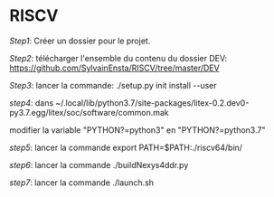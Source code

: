 # RISCV

*Step1*: Créer un dossier pour le projet.

*Step2*: télécharger l'ensemble du contenu du dossier DEV: https://github.com/SylvainEnsta/RISCV/tree/master/DEV

*Step3*: lancer la commande:
./setup.py init install --user

*step4*: 
dans ~/.local/lib/python3.7/site-packages/litex-0.2.dev0-py3.7.egg/litex/soc/software/common.mak

  modifier la variable "PYTHON?=python3" en "PYTHON?=python3.7"
  
*step5*: lancer la commande
export PATH=$PATH:./riscv64/bin/

*step6*: lancer la commande
./buildNexys4ddr.py

*step7*: lancer la commande
./launch.sh
